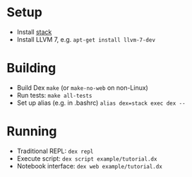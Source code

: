Setup
=====

- Install [stack](https://www.haskellstack.org)
- Install LLVM 7, e.g. `apt-get install llvm-7-dev`

Building
========

- Build Dex `make` (or `make-no-web` on non-Linux)
- Run tests: `make all-tests`
- Set up alias (e.g. in .bashrc) `alias dex=stack exec dex --`

Running
=======

- Traditional REPL: `dex repl`
- Execute script: `dex script example/tutorial.dx`
- Notebook interface: `dex web example/tutorial.dx`
